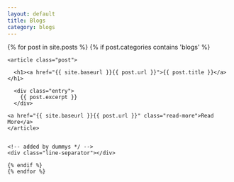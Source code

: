 ```yaml
---
layout: default
title: Blogs
category: blogs
---
```


<div class="posts">
  {% for post in site.posts %}
    {% if post.categories contains 'blogs' %}

    <article class="post">

      <h1><a href="{{ site.baseurl }}{{ post.url }}">{{ post.title }}</a></h1>

      <div class="entry">
        {{ post.excerpt }}
      </div>

    <a href="{{ site.baseurl }}{{ post.url }}" class="read-more">Read More</a>
    </article>


    <!-- added by dummys */ -->
    <div class="line-separator"></div>

    {% endif %}
    {% endfor %}

</div>
